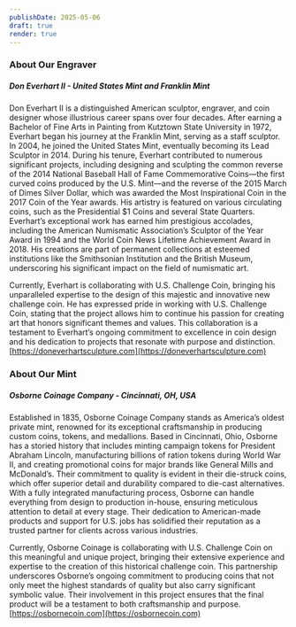 ```yaml
---
publishDate: 2025-05-06
draft: true
render: true
---
```


### About Our Engraver
##### Don Everhart II - United States Mint and Franklin Mint

Don Everhart II is a distinguished American sculptor, engraver, and coin designer whose illustrious career spans over four decades. After earning a Bachelor of Fine Arts in Painting from Kutztown State University in 1972, Everhart began his journey at the Franklin Mint, serving as a staff sculptor. In 2004, he joined the United States Mint, eventually becoming its Lead Sculptor in 2014. During his tenure, Everhart contributed to numerous significant projects, including designing and sculpting the common reverse of the 2014 National Baseball Hall of Fame Commemorative Coins—the first curved coins produced by the U.S. Mint—and the reverse of the 2015 March of Dimes Silver Dollar, which was awarded the Most Inspirational Coin in the 2017 Coin of the Year awards. His artistry is featured on various circulating coins, such as the Presidential $1 Coins and several State Quarters. Everhart’s exceptional work has earned him prestigious accolades, including the American Numismatic Association’s Sculptor of the Year Award in 1994 and the World Coin News Lifetime Achievement Award in 2018. His creations are part of permanent collections at esteemed institutions like the Smithsonian Institution and the British Museum, underscoring his significant impact on the field of numismatic art.

Currently, Everhart is collaborating with U.S. Challenge Coin, bringing his unparalleled expertise to the design of this majestic and innovative new challenge coin. He has expressed pride in working with U.S. Challenge Coin, stating that the project allows him to continue his passion for creating art that honors significant themes and values. This collaboration is a testament to Everhart’s ongoing commitment to excellence in coin design and his dedication to projects that resonate with purpose and distinction.
[https://doneverhartsculpture.com](https://doneverhartsculpture.com)

### About Our Mint
##### Osborne Coinage Company - Cincinnati, OH, USA

Established in 1835, Osborne Coinage Company stands as America’s oldest private mint, renowned for its exceptional craftsmanship in producing custom coins, tokens, and medallions. Based in Cincinnati, Ohio, Osborne has a storied history that includes minting campaign tokens for President Abraham Lincoln, manufacturing billions of ration tokens during World War II, and creating promotional coins for major brands like General Mills and McDonald’s. Their commitment to quality is evident in their die-struck coins, which offer superior detail and durability compared to die-cast alternatives. With a fully integrated manufacturing process, Osborne can handle everything from design to production in-house, ensuring meticulous attention to detail at every stage. Their dedication to American-made products and support for U.S. jobs has solidified their reputation as a trusted partner for clients across various industries.

Currently, Osborne Coinage is collaborating with U.S. Challenge Coin on this meaningful and unique project, bringing their extensive experience and expertise to the creation of this historical challenge coin. This partnership underscores Osborne’s ongoing commitment to producing coins that not only meet the highest standards of quality but also carry significant symbolic value. Their involvement in this project ensures that the final product will be a testament to both craftsmanship and purpose.
[https://osbornecoin.com](https://osbornecoin.com)